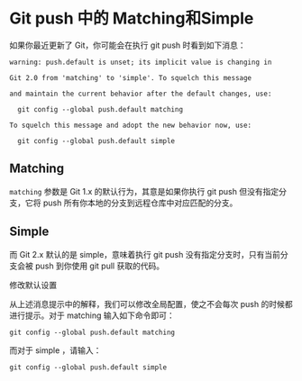 # Git push 中的 Matching和Simple


如果你最近更新了 Git，你可能会在执行 git push 时看到如下消息：

```
warning: push.default is unset; its implicit value is changing in

Git 2.0 from 'matching' to 'simple'. To squelch this message

and maintain the current behavior after the default changes, use:

  git config --global push.default matching

To squelch this message and adopt the new behavior now, use:

  git config --global push.default simple
```

## Matching

`matching` 参数是 Git 1.x 的默认行为，其意是如果你执行 git push 但没有指定分支，它将 push 所有你本地的分支到远程仓库中对应匹配的分支。



## Simple

而 Git 2.x 默认的是 simple，意味着执行 git push 没有指定分支时，只有当前分支会被 push 到你使用 git pull 获取的代码。

修改默认设置

从上述消息提示中的解释，我们可以修改全局配置，使之不会每次 push 的时候都进行提示。对于 matching 输入如下命令即可：


```
git config --global push.default matching
```

而对于 simple ，请输入：


```
git config --global push.default simple
```


